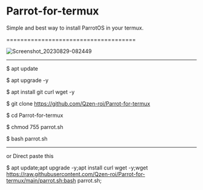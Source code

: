 # Parrot-for-termux
Simple and best way to 
install ParrotOS in your termux.

=====================================


![Screenshot_20230829-082449](https://github.com/Qzen-roi/Parrot-for-termux/assets/92586242/4fb6730b-a417-4f03-82eb-7295e2118116)
______________________________________________________________

$  apt update 

$  apt upgrade -y

$ apt install git curl wget -y

$ git clone https://github.com/Qzen-roi/Parrot-for-termux

$ cd  Parrot-for-termux

$ chmod 755 parrot.sh

$ bash parrot.sh
________________________________
or Direct paste this

$ apt update;apt upgrade -y;apt install curl wget -y;wget https://raw.githubusercontent.com/Qzen-roi/Parrot-for-termux/main/parrot.sh;bash parrot.sh;
